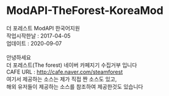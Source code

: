 # ModAPI-TheForest-KoreaMod
더 포레스트 ModAPI 한국어지원<br>
작업시작한날 : 2017-04-05<br>
업데이트 : 2020-09-07<br>
<br>
안녕하세요<br>
더 포레스트(The forest) 네이버 카페지기 수집거부 입니다<br>
CAFE URL : http://cafe.naver.com/steamforest<br>
여기서 제공하는 소스는 제가 직접 짠 소스도 있고,<br>
해외 유저들이 제공하는 소스를 참조하여 제공한것도 있습니다<br>
